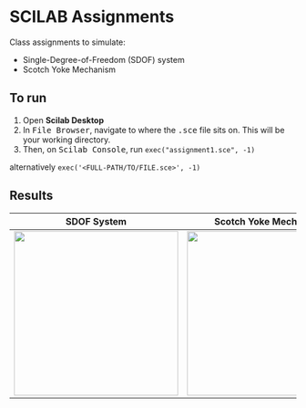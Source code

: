 # SCILAB Assignments

Class assignments to simulate:
- Single-Degree-of-Freedom (SDOF) system
- Scotch Yoke Mechanism

## To run

1. Open **Scilab Desktop**
2. In <kbd>File Browser</kbd>, navigate to where the <kbd>.sce</kbd> file sits on. This will be your working directory.
3. Then, on <kbd>Scilab Console</kbd>, run `exec("assignment1.sce", -1)`

alternatively
`exec('<FULL-PATH/TO/FILE.sce>', -1)`

## Results

| SDOF System                                                                                                                                | Scotch Yoke Mechanism                                                                                                                      |
| ------------------------------------------------------------------------------------------------------------------------------------------ | ------------------------------------------------------------------------------------------------------------------------------------------ |
| <img src="https://user-images.githubusercontent.com/60868965/97668954-0d0d0e80-1abe-11eb-8fe2-b8e059d2d06e.png" heigth="512" width="288"/> | <img src="https://user-images.githubusercontent.com/60868965/97770607-c8da4680-1b6f-11eb-9405-b7ddea00b086.gif" heigth="512" width="288"/> |
